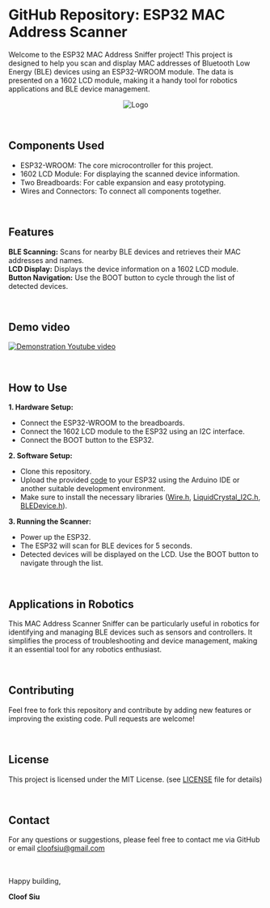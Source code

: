 # GitHub Repository: ESP32 MAC Address Scanner



Welcome to the ESP32 MAC Address Sniffer project! This project is designed to help you scan and display MAC addresses of Bluetooth Low Energy (BLE) devices using an ESP32-WROOM module. The data is presented on a 1602 LCD module, making it a handy tool for robotics applications and BLE device management.

<p align="center">
    <img src="doc/logo.png" alt="Logo">
</p>

<br/>

## Components Used

- ESP32-WROOM: The core microcontroller for this project.
- 1602 LCD Module: For displaying the scanned device information.
- Two Breadboards: For cable expansion and easy prototyping.
- Wires and Connectors: To connect all components together.

<br/>

## Features

**BLE Scanning:** Scans for nearby BLE devices and retrieves their MAC addresses and names.
<br/>
**LCD Display:** Displays the device information on a 1602 LCD module.
<br/>
**Button Navigation:** Use the BOOT button to cycle through the list of detected devices.


<br/>

## Demo video

[![Demonstration Youtube video](https://img.youtube.com/vi/rXiXpg-fihc/0.jpg)](https://www.youtube.com/watch?v=rXiXpg-fihc)

<br/>

## How to Use

**1. Hardware Setup:**

- Connect the ESP32-WROOM to the breadboards.
- Connect the 1602 LCD module to the ESP32 using an I2C interface.
- Connect the BOOT button to the ESP32.

**2. Software Setup:**
- Clone this repository.
- Upload the provided [code](code/ESP32_mac-scanner.h) to your ESP32 using the Arduino IDE or another suitable development environment.
- Make sure to install the necessary libraries ([Wire.h](https://github.com/esp8266/Arduino/blob/master/libraries/Wire/Wire.h), [LiquidCrystal_I2C.h](https://www.arduinolibraries.info/libraries/liquid-crystal-i2-c), [BLEDevice.h](https://github.com/nkolban/ESP32_BLE_Arduino/blob/master/src/BLEDevice.h)).

**3. Running the Scanner:**
- Power up the ESP32.
- The ESP32 will scan for BLE devices for 5 seconds.
- Detected devices will be displayed on the LCD. Use the BOOT button to navigate through the list.

<br/>

## Applications in Robotics

This MAC Address Scanner Sniffer can be particularly useful in robotics for identifying and managing BLE devices such as sensors and controllers. It simplifies the process of troubleshooting and device management, making it an essential tool for any robotics enthusiast.

<br/>

## Contributing

Feel free to fork this repository and contribute by adding new features or improving the existing code. Pull requests are welcome!

<br/>

## License

This project is licensed under the MIT License. (see [LICENSE](LICENSE) file for details)

<br/>

## Contact

For any questions or suggestions, please feel free to contact me via GitHub or email cloofsiu@gmail.com

<br/>



<br/>
Happy building, 

 **Cloof Siu**

